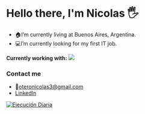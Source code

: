 # Hello there, I'm Nicolas  :raised_hand_with_fingers_splayed:

* :house:I’m currently living at Buenos Aires, Argentina.
* :computer:I’m currently looking for my first IT job.

**Currently working with:**
<a href="https://www.python.org/" title="Python"><img src="icons/python.png" /></a>

### Contact me
* :email:oteronicolas3@gmail.com
* <a href='https://www.linkedin.com/in/nicolas-otero-2907b5149/' target="_blank">LinkedIn</a>



[![Ejecución Diaria](https://github.com/nicolas0715/WebScrapping1/actions/workflows/main.yml/badge.svg)](https://github.com/nicolas0715/WebScrapping1/actions/workflows/main.yml)
